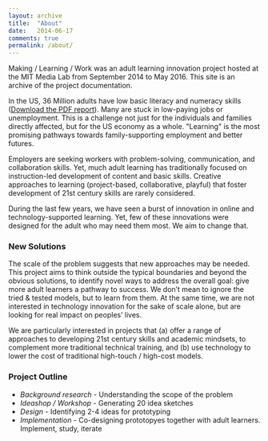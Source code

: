 ```yaml
---
layout: archive
title:  "About"
date:   2014-06-17
comments: true
permalink: /about/
---
```


<p class="disclaimer"> Making / Learning / Work was an adult learning innovation project hosted at the MIT Media Lab from September 2014 to May 2016. This site is an archive of the project documentation. </p>

In the US, 36 Million adults have low basic literacy and numeracy skills ([Download the PDF report](http://skills.oecd.org/Survey_of_Adult_Skills_US.pdf)). Many are stuck in low-paying jobs or unemployment. This is a challenge not just for the individuals and families directly affected, but for the US economy as a whole. "Learning" is the most promising pathways towards family-supporting employment and better futures.

Employers are seeking workers with problem-solving, communication, and collaboration skills. Yet, much adult learning has traditionally focused on instruction-led development of content and basic skills. Creative approaches to learning (project-based, collaborative, playful) that foster development of 21st century skills are rarely considered.

During the last few years, we have seen a burst of innovation in online and technology-supported learning. Yet, few of these innovations were designed for the adult who may need them most. We aim to change that. 

### New Solutions

The scale of the problem suggests that new approaches may be needed. This project aims to think outside the typical boundaries and beyond the obvious solutions, to identify novel ways to address the overall goal: give more adult learners a pathway to success. We don’t mean to ignore the tried & tested models, but to learn from them. At the same time, we are not interested in technology innovation for the sake of scale alone, but are looking for real impact on peoples’ lives. 

We are particularly interested in projects that (a) offer a range of approaches to developing 21st century skills and academic mindsets, to complement more traditional technical training, and (b) use technology to lower the cost of traditional high-touch / high-cost models.

### Project Outline 

* _Background research_ - Understanding the scope of the problem
* _Ideashop / Workshop_ - Generating 20 idea sketches
* _Design_ - Identifying 2-4 ideas for prototyping
* _Implementation_ - Co-designing prototopyes together with adult learners. Implement, study, iterate




